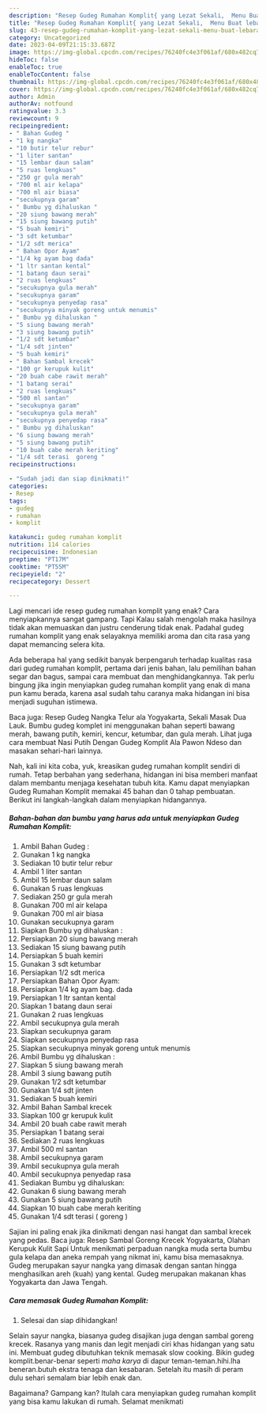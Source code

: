 ```yaml
---
description: "Resep Gudeg Rumahan Komplit{ yang Lezat Sekali,  Menu Buat lebaran"
title: "Resep Gudeg Rumahan Komplit{ yang Lezat Sekali,  Menu Buat lebaran"
slug: 43-resep-gudeg-rumahan-komplit-yang-lezat-sekali-menu-buat-lebaran
category: Uncategorized
date: 2023-04-09T21:15:33.687Z
image: https://img-global.cpcdn.com/recipes/76240fc4e3f061af/680x482cq70/gudeg-rumahan-komplit-foto-resep-utama.jpg
hideToc: false
enableToc: true
enableTocContent: false
thumbnail: https://img-global.cpcdn.com/recipes/76240fc4e3f061af/680x482cq70/gudeg-rumahan-komplit-foto-resep-utama.jpg
cover: https://img-global.cpcdn.com/recipes/76240fc4e3f061af/680x482cq70/gudeg-rumahan-komplit-foto-resep-utama.jpg
author: Admin
authorAv: notfound
ratingvalue: 3.3
reviewcount: 9
recipeingredient:
- " Bahan Gudeg "
- "1 kg nangka"
- "10 butir telur rebur"
- "1 liter santan"
- "15 lembar daun salam"
- "5 ruas lengkuas"
- "250 gr gula merah"
- "700 ml air kelapa"
- "700 ml air biasa"
- "secukupnya garam"
- " Bumbu yg dihaluskan "
- "20 siung bawang merah"
- "15 siung bawang putih"
- "5 buah kemiri"
- "3 sdt ketumbar"
- "1/2 sdt merica"
- " Bahan Opor Ayam"
- "1/4 kg ayam bag dada"
- "1 ltr santan kental"
- "1 batang daun serai"
- "2 ruas lengkuas"
- "secukupnya gula merah"
- "secukupnya garam"
- "secukupnya penyedap rasa"
- "secukupnya minyak goreng untuk menumis"
- " Bumbu yg dihaluskan "
- "5 siung bawang merah"
- "3 siung bawang putih"
- "1/2 sdt ketumbar"
- "1/4 sdt jinten"
- "5 buah kemiri"
- " Bahan Sambal krecek"
- "100 gr kerupuk kulit"
- "20 buah cabe rawit merah"
- "1 batang serai"
- "2 ruas lengkuas"
- "500 ml santan"
- "secukupnya garam"
- "secukupnya gula merah"
- "secukupnya penyedap rasa"
- " Bumbu yg dihaluskan"
- "6 siung bawang merah"
- "5 siung bawang putih"
- "10 buah cabe merah keriting"
- "1/4 sdt terasi  goreng "
recipeinstructions:

- "Sudah jadi dan siap dinikmati!"
categories:
- Resep
tags:
- gudeg
- rumahan
- komplit

katakunci: gudeg rumahan komplit 
nutrition: 114 calories
recipecuisine: Indonesian
preptime: "PT17M"
cooktime: "PT55M"
recipeyield: "2"
recipecategory: Dessert

---
```



Lagi mencari ide resep gudeg rumahan komplit yang enak? Cara menyiapkannya sangat gampang. Tapi Kalau salah mengolah maka hasilnya tidak akan memuaskan dan justru cenderung tidak enak. Padahal gudeg rumahan komplit yang enak selayaknya memiliki aroma dan cita rasa yang dapat memancing selera kita.


Ada beberapa hal yang sedikit banyak berpengaruh terhadap kualitas rasa dari gudeg rumahan komplit, pertama dari jenis bahan, lalu pemilihan bahan segar dan bagus, sampai cara membuat dan menghidangkannya. Tak perlu bingung jika ingin menyiapkan gudeg rumahan komplit yang enak di mana pun kamu berada, karena asal sudah tahu caranya maka hidangan ini bisa menjadi suguhan istimewa.

Baca juga: Resep Gudeg Nangka Telur ala Yogyakarta, Sekali Masak Dua Lauk. Bumbu gudeg komplet ini menggunakan bahan seperti bawang merah, bawang putih, kemiri, kencur, ketumbar, dan gula merah. Lihat juga cara membuat Nasi Putih Dengan Gudeg Komplit Ala Pawon Ndeso dan masakan sehari-hari lainnya.


Nah, kali ini kita coba, yuk, kreasikan gudeg rumahan komplit sendiri di rumah. Tetap berbahan yang sederhana, hidangan ini bisa memberi manfaat dalam membantu menjaga kesehatan tubuh kita. Kamu dapat menyiapkan Gudeg Rumahan Komplit memakai 45 bahan dan 0 tahap pembuatan. Berikut ini langkah-langkah dalam menyiapkan hidangannya.

<!--inarticleads1-->

##### Bahan-bahan dan bumbu yang harus ada untuk menyiapkan Gudeg Rumahan Komplit:

1. Ambil  Bahan Gudeg :
1. Gunakan 1 kg nangka
1. Sediakan 10 butir telur rebur
1. Ambil 1 liter santan
1. Ambil 15 lembar daun salam
1. Gunakan 5 ruas lengkuas
1. Sediakan 250 gr gula merah
1. Gunakan 700 ml air kelapa
1. Gunakan 700 ml air biasa
1. Gunakan secukupnya garam
1. Siapkan  Bumbu yg dihaluskan :
1. Persiapkan 20 siung bawang merah
1. Sediakan 15 siung bawang putih
1. Persiapkan 5 buah kemiri
1. Gunakan 3 sdt ketumbar
1. Persiapkan 1/2 sdt merica
1. Persiapkan  Bahan Opor Ayam:
1. Persiapkan 1/4 kg ayam bag. dada
1. Persiapkan 1 ltr santan kental
1. Siapkan 1 batang daun serai
1. Gunakan 2 ruas lengkuas
1. Ambil secukupnya gula merah
1. Siapkan secukupnya garam
1. Siapkan secukupnya penyedap rasa
1. Siapkan secukupnya minyak goreng untuk menumis
1. Ambil  Bumbu yg dihaluskan :
1. Siapkan 5 siung bawang merah
1. Ambil 3 siung bawang putih
1. Gunakan 1/2 sdt ketumbar
1. Gunakan 1/4 sdt jinten
1. Sediakan 5 buah kemiri
1. Ambil  Bahan Sambal krecek
1. Siapkan 100 gr kerupuk kulit
1. Ambil 20 buah cabe rawit merah
1. Persiapkan 1 batang serai
1. Sediakan 2 ruas lengkuas
1. Ambil 500 ml santan
1. Ambil secukupnya garam
1. Ambil secukupnya gula merah
1. Ambil secukupnya penyedap rasa
1. Sediakan  Bumbu yg dihaluskan:
1. Gunakan 6 siung bawang merah
1. Gunakan 5 siung bawang putih
1. Siapkan 10 buah cabe merah keriting
1. Gunakan 1/4 sdt terasi ( goreng )


Sajian ini paling enak jika dinikmati dengan nasi hangat dan sambal krecek yang pedas. Baca juga: Resep Sambal Goreng Krecek Yogyakarta, Olahan Kerupuk Kulit Sapi Untuk menikmati perpaduan nangka muda serta bumbu gula kelapa dan aneka rempah yang nikmat ini, kamu bisa memasaknya. Gudeg merupakan sayur nangka yang dimasak dengan santan hingga menghasilkan areh (kuah) yang kental. Gudeg merupakan makanan khas Yogyakarta dan Jawa Tengah. 

<!--inarticleads2-->

##### Cara memasak Gudeg Rumahan Komplit:


1. Selesai dan siap dihidangkan!

Selain sayur nangka, biasanya gudeg disajikan juga dengan sambal goreng krecek. Rasanya yang manis dan legit menjadi ciri khas hidangan yang satu ini. Membuat gudeg dibutuhkan teknik memasak slow cooking. Bikin gudeg komplit.benar-benar seperti *maha karya* di dapur teman-teman.hihi.lha beneran.butuh ekstra tenaga dan kesabaran. Setelah itu masih di peram dulu sehari semalam biar lebih enak dan. 

Bagaimana? Gampang kan? Itulah cara menyiapkan gudeg rumahan komplit yang bisa kamu lakukan di rumah. Selamat menikmati
